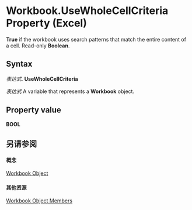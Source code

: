 
# Workbook.UseWholeCellCriteria Property (Excel)

 **True** if the workbook uses search patterns that match the entire content of a cell. Read-only **Boolean**.


## Syntax

 _表达式_. **UseWholeCellCriteria**

 _表达式_ A variable that represents a **Workbook** object.


## Property value

 **BOOL**


## 另请参阅


#### 概念


[Workbook Object](8c00aa60-c974-eed3-0812-3c9625eb0d4c.md)
#### 其他资源


[Workbook Object Members](http://msdn.microsoft.com/library/dce102a3-25de-3ff4-2ce5-bc56e08baca7%28Office.15%29.aspx)